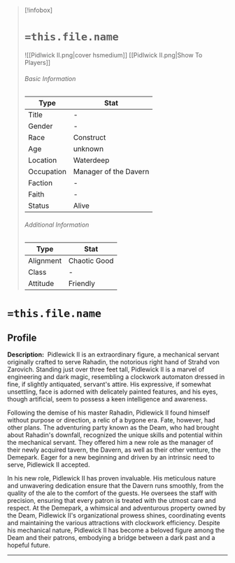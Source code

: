 > [!infobox]
> # `=this.file.name`
> ![[Pidlwick II.png|cover hsmedium]]
> [[Pidlwick II.png|Show To Players]]
> ###### Basic Information
> Type |  Stat |
> ---|---|
> Title | - |
> Gender | - |
> Race | Construct |
> Age | unknown |
> Location | Waterdeep |
> Occupation | Manager of the Davern |
> Faction | - |
> Faith | - |
> Status | Alive |
> ###### Additional Information
> Type |  Stat |
> ---|---|
> Alignment | Chaotic Good |
> Class | - |
> Attitude | Friendly |

# `=this.file.name`
## Profile

**Description:** 
Pidlewick II is an extraordinary figure, a mechanical servant originally crafted to serve Rahadin, the notorious right hand of Strahd von Zarovich. Standing just over three feet tall, Pidlewick II is a marvel of engineering and dark magic, resembling a clockwork automaton dressed in fine, if slightly antiquated, servant's attire. His expressive, if somewhat unsettling, face is adorned with delicately painted features, and his eyes, though artificial, seem to possess a keen intelligence and awareness.

Following the demise of his master Rahadin, Pidlewick II found himself without purpose or direction, a relic of a bygone era. Fate, however, had other plans. The adventuring party known as the Deam, who had brought about Rahadin's downfall, recognized the unique skills and potential within the mechanical servant. They offered him a new role as the manager of their newly acquired tavern, the Davern, as well as their other venture, the Demepark. Eager for a new beginning and driven by an intrinsic need to serve, Pidlewick II accepted.

In his new role, Pidlewick II has proven invaluable. His meticulous nature and unwavering dedication ensure that the Davern runs smoothly, from the quality of the ale to the comfort of the guests. He oversees the staff with precision, ensuring that every patron is treated with the utmost care and respect. At the Demepark, a whimsical and adventurous property owned by the Deam, Pidlewick II's organizational prowess shines, coordinating events and maintaining the various attractions with clockwork efficiency. Despite his mechanical nature, Pidlewick II has become a beloved figure among the Deam and their patrons, embodying a bridge between a dark past and a hopeful future.

---
